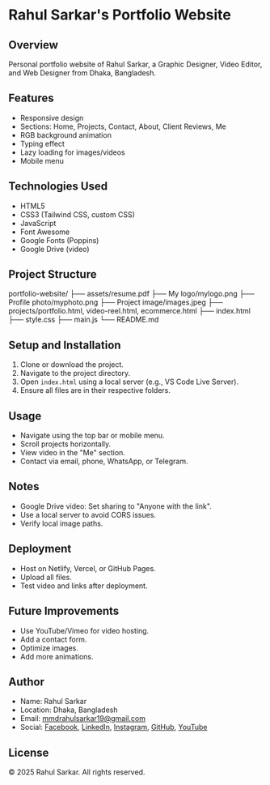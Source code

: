 # Rahul Sarkar's Portfolio Website

## Overview
Personal portfolio website of Rahul Sarkar, a Graphic Designer, Video Editor, and Web Designer from Dhaka, Bangladesh.

## Features
- Responsive design
- Sections: Home, Projects, Contact, About, Client Reviews, Me
- RGB background animation
- Typing effect
- Lazy loading for images/videos
- Mobile menu

## Technologies Used
- HTML5
- CSS3 (Tailwind CSS, custom CSS)
- JavaScript
- Font Awesome
- Google Fonts (Poppins)
- Google Drive (video)

## Project Structure  

portfolio-website/ ├── assets/resume.pdf ├── My logo/mylogo.png ├── Profile photo/myphoto.png ├── Project image/images.jpeg ├── projects/portfolio.html, video-reel.html, ecommerce.html ├── index.html ├── style.css ├── main.js └── README.md

## Setup and Installation
1. Clone or download the project.
2. Navigate to the project directory.
3. Open `index.html` using a local server (e.g., VS Code Live Server).
4. Ensure all files are in their respective folders.

## Usage
- Navigate using the top bar or mobile menu.
- Scroll projects horizontally.
- View video in the "Me" section.
- Contact via email, phone, WhatsApp, or Telegram.

## Notes
- Google Drive video: Set sharing to "Anyone with the link".
- Use a local server to avoid CORS issues.
- Verify local image paths.

## Deployment
- Host on Netlify, Vercel, or GitHub Pages.
- Upload all files.
- Test video and links after deployment.

## Future Improvements
- Use YouTube/Vimeo for video hosting.
- Add a contact form.
- Optimize images.
- Add more animations.

## Author
- Name: Rahul Sarkar
- Location: Dhaka, Bangladesh
- Email: mmdrahulsarkar19@gmail.com
- Social: [Facebook](https://www.facebook.com/rrRAHULSARKAR), [LinkedIn](https://www.linkedin.com/in/md-rahul-sarkar-199a9632a), [Instagram](https://www.instagram.com/md.rahul.sarkar.00.9), [GitHub](https://github.com/myusermouse), [YouTube](https://www.youtube.com/@yourchannel)

## License
© 2025 Rahul Sarkar. All rights reserved.
